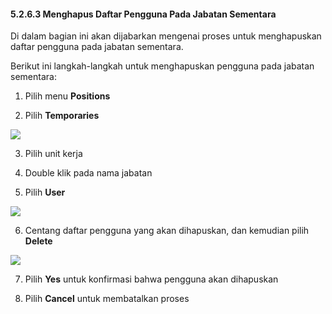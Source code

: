 #### **5.2.6.3 Menghapus Daftar Pengguna Pada Jabatan Sementara**

Di dalam bagian ini akan dijabarkan mengenai proses untuk menghapuskan daftar pengguna pada jabatan sementara.

Berikut ini langkah-langkah untuk menghapuskan pengguna pada jabatan sementara:

1. Pilih menu **Positions**

2. Pilih **Temporaries**

![](media/98b1f70fd2b02f165d0bd37309246de0.png)

3. Pilih unit kerja

4. Double klik pada nama jabatan

5. Pilih **User**

![](media/7b16383d81792f87f10ccacaf7048c7e.png)

6. Centang daftar pengguna yang akan dihapuskan, dan kemudian pilih **Delete**

![](media/b1758f8e2be8039afd71f506e0a63d42.jpg)

7. Pilih **Yes** untuk konfirmasi bahwa pengguna akan dihapuskan

8. Pilih **Cancel** untuk membatalkan proses